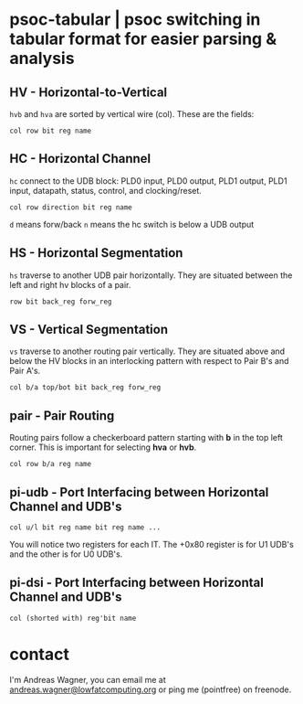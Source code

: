 # psoc-tabular | psoc switching in tabular format for easier parsing & analysis

## HV - Horizontal-to-Vertical

`hvb` and `hva` are sorted by vertical wire (col). These are the fields:

    col row bit reg name

## HC - Horizontal Channel

`hc` connect to the UDB block: PLD0 input, PLD0 output, PLD1 output, PLD1 input, datapath, status, control, and clocking/reset.

    col row direction bit reg name

`d` means forw/back
`n` means the hc switch is below a UDB output

## HS - Horizontal Segmentation

`hs` traverse to another UDB pair horizontally. They are situated between the left and right hv blocks of a pair.

    row bit back_reg forw_reg

## VS - Vertical Segmentation

`vs` traverse to another routing pair vertically. They are situated above and below the HV blocks in an interlocking pattern with respect to Pair B's and Pair A's.

    col b/a top/bot bit back_reg forw_reg

## pair - Pair Routing

Routing pairs follow a checkerboard pattern starting with **b** in the top left corner. This is important for selecting **hva** or **hvb**.

    col row b/a reg name

## pi-udb - Port Interfacing between Horizontal Channel and UDB's

    col u/l bit reg name bit reg name ...

You will notice two registers for each IT. The +0x80 register is for U1 UDB's and the other is for U0 UDB's.

## pi-dsi - Port Interfacing between Horizontal Channel and UDB's

    col (shorted with) reg'bit name

# contact

I'm Andreas Wagner, you can email me at andreas.wagner@lowfatcomputing.org or ping me (pointfree) on freenode.

